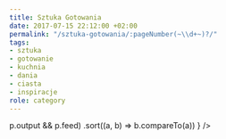 ```yaml
---
title: Sztuka Gotowania
date: 2017-07-15 22:12:00 +02:00
permalink: "/sztuka-gotowania/:pageNumber(~\\d+~)?/"
tags:
- sztuka
- gotowanie
- kuchnia
- dania
- ciasta
- inspiracje
role: category
---
```


<div>
  <Feed posts={
    paramorph.categories['Sztuka Gotowania'].posts
      .filter(p => p.output && p.feed)
      .sort((a, b) => b.compareTo(a))
  } />
</div>

